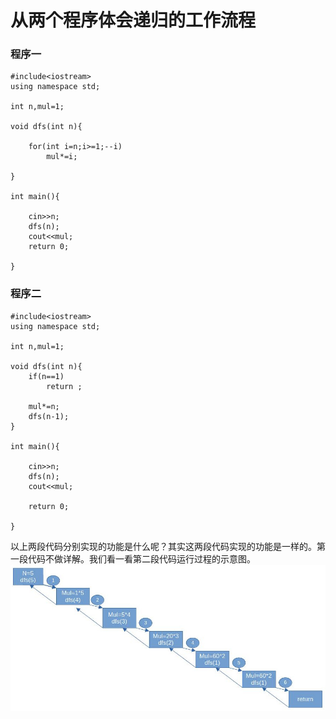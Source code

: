 # 从两个程序体会递归的工作流程
### 程序一

    #include<iostream>
    using namespace std;

    int n,mul=1;

    void dfs(int n){

        for(int i=n;i>=1;--i)
            mul*=i;

    }

    int main(){

        cin>>n;
        dfs(n);
        cout<<mul;
        return 0;

    }

### 程序二


    #include<iostream>
    using namespace std;

    int n,mul=1;

    void dfs(int n){
        if(n==1)
            return ; 
    
        mul*=n;
        dfs(n-1);
    }

    int main(){

        cin>>n;
        dfs(n);
        cout<<mul;
        
        return 0;

    }
以上两段代码分别实现的功能是什么呢？其实这两段代码实现的功能是一样的。第一段代码不做详解。我们看一看第二段代码运行过程的示意图。
![图片说明](images/6.1-2.jpg)

